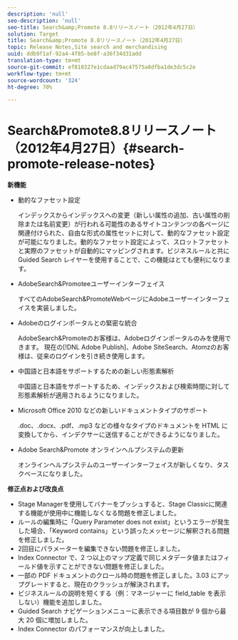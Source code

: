 ```yaml
---
description: 'null'
seo-description: 'null'
seo-title: Search&amp;Promote 8.8リリースノート（2012年4月27日）
solution: Target
title: Search&amp;Promote 8.8リリースノート（2012年4月27日）
topic: Release Notes,Site search and merchandising
uuid: ddb9f1af-92a4-4f85-be8f-a36f34d31add
translation-type: tm+mt
source-git-commit: ef818327e1cdaad79ac47575a8dfba1de3dc5c2e
workflow-type: tm+mt
source-wordcount: '324'
ht-degree: 70%

---
```



# Search&amp;Promote8.8リリースノート（2012年4月27日）{#search-promote-release-notes}

**新機能**

* 動的なファセット設定

   インデックスからインデックスへの変更（新しい属性の追加、古い属性の削除または名前変更）が行われる可能性のあるサイトコンテンツの各ページに関連付けられた、自由な形式の属性セットに対して、動的なファセット設定が可能になりました。動的なファセット設定によって、スロットファセットと実際のファセットが自動的にマッピングされます。ビジネスルールと共にGuided Search レイヤーを使用することで、この機能はとても便利になります。
* AdobeSearch&amp;Promoteeユーザーインターフェイス

   すべてのAdobeSearch&amp;PromoteWebページにAdobeユーザーインターフェイスを実装しました。
* Adobeのログインポータルとの緊密な統合

   AdobeSearch&amp;Promoteのお客様は、Adobeログインポータルのみを使用できます。 現在の[!DNL Adobe Publish]、Adobe SiteSearch、Atomzのお客様は、従来のログインを引き続き使用します。
* 中国語と日本語をサポートするための新しい形態素解析

   中国語と日本語をサポートするため、インデックスおよび検索時間に対して形態素解析が適用されるようになりました。
* Microsoft Office 2010 などの新しいドキュメントタイプのサポート

   .doc、.docx、.pdf、.mp3 などの様々なタイプのドキュメントを HTML に変換してから、インデクサーに送信することができるようになりました。
* Adobe Search&amp;Promote オンラインヘルプシステムの更新

   オンラインヘルプシステムのユーザーインターフェイスが新しくなり、タスクベースになりました。

**修正点および改良点**

* Stage Managerを使用してバナーをプッシュすると、Stage Classicに関連する機能が使用中に機能しなくなる問題を修正しました。
* ルールの編集時に「Query Parameter does not exist」というエラーが発生した場合、「Keyword contains」という誤ったメッセージに解釈される問題を修正しました。
* 2回目にパラメーターを編集できない問題を修正しました。
* Index Connector で、2 つ以上のマップ定義で同じメタデータ値またはフィールド値を示すことができない問題を修正しました。
* 一部の PDF ドキュメントのクロール時の問題を修正しました。3.03 にアップグレードすると、現在のクラッシュが解決されます。
* ビジネスルールの説明を短くする（例：マネージャーに field_table を表示しない）機能を追加しました。
* Guided Search ナビゲーションメニューに表示できる項目数が 9 個から最大 20 個に増加しました。
* Index Connector のパフォーマンスが向上しました。

